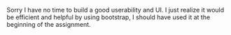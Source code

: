 Sorry I have no time to build a good userability and UI.
I just realize it would be efficient and helpful by using bootstrap, I should have used it at the beginning of the assignment.